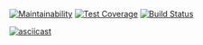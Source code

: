 [![Maintainability](https://api.codeclimate.com/v1/badges/2397c5ab0318ec7d8905/maintainability)](https://codeclimate.com/github/vinogrartati/php-project-lvl1/maintainability) [![Test Coverage](https://api.codeclimate.com/v1/badges/2397c5ab0318ec7d8905/test_coverage)](https://codeclimate.com/github/vinogrartati/php-project-lvl1/test_coverage) [![Build Status](https://travis-ci.org/vinogrartati/php-project-lvl1.svg?branch=master)](https://travis-ci.org/vinogrartati/php-project-lvl1)

[![asciicast](https://asciinema.org/a/269338.png)](https://asciinema.org/a/269338)
